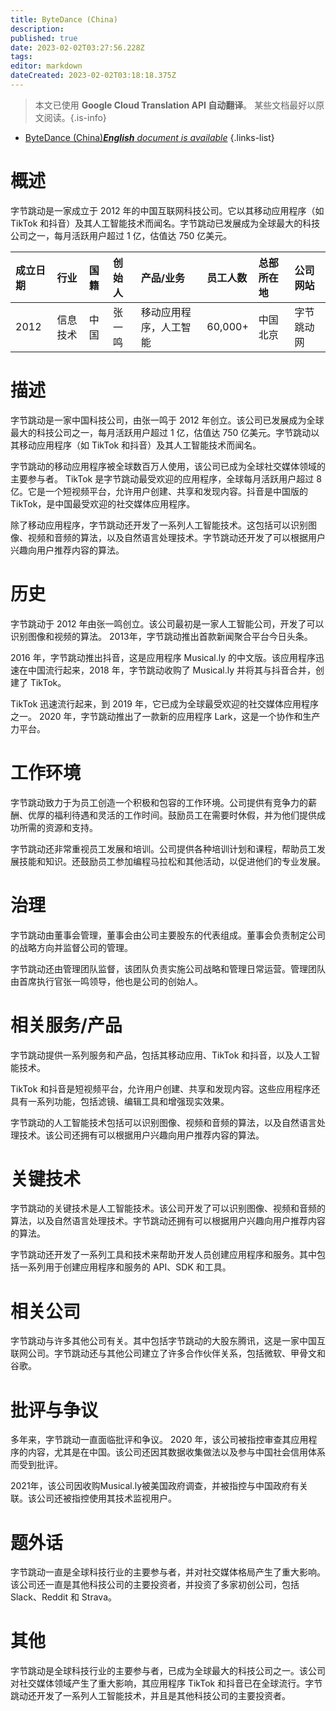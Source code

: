 ```yaml
---
title: ByteDance (China)
description: 
published: true
date: 2023-02-02T03:27:56.228Z
tags: 
editor: markdown
dateCreated: 2023-02-02T03:18:18.375Z
---
```


> 本文已使用 **Google Cloud Translation API 自动翻译**。
某些文档最好以原文阅读。{.is-info}



- [ByteDance (China)***English** document is available*](/en/Knowledge-base/Dictionary/Company/bytedance-china)
{.links-list}


# 概述

字节跳动是一家成立于 2012 年的中国互联网科技公司。它以其移动应用程序（如 TikTok 和抖音）及其人工智能技术而闻名。字节跳动已发展成为全球最大的科技公司之一，每月活跃用户超过 1 亿，估值达 750 亿美元。

|成立日期 |行业 |国籍|创始人 |产品/业务 |员工人数 |总部所在地 |公司网站 |
| :---------------- | :------ | :-------- | :----- | :---------------- | :---------------- | :-------------------- | :---------------- |
| 2012 |信息技术 |中国 |张一鸣 |移动应用程序，人工智能 | 60,000+ |中国北京 |字节跳动网 |

# 描述

字节跳动是一家中国科技公司，由张一鸣于 2012 年创立。该公司已发展成为全球最大的科技公司之一，每月活跃用户超过 1 亿，估值达 750 亿美元。字节跳动以其移动应用程序（如 TikTok 和抖音）及其人工智能技术而闻名。

字节跳动的移动应用程序被全球数百万人使用，该公司已成为全球社交媒体领域的主要参与者。 TikTok 是字节跳动最受欢迎的应用程序，全球每月活跃用户超过 8 亿。它是一个短视频平台，允许用户创建、共享和发现内容。抖音是中国版的 TikTok，是中国最受欢迎的社交媒体应用程序。

除了移动应用程序，字节跳动还开发了一系列人工智能技术。这包括可以识别图像、视频和音频的算法，以及自然语言处理技术。字节跳动还开发了可以根据用户兴趣向用户推荐内容的算法。

# 历史

字节跳动于 2012 年由张一鸣创立。该公司最初是一家人工智能公司，开发了可以识别图像和视频的算法。 2013年，字节跳动推出首款新闻聚合平台今日头条。

2016 年，字节跳动推出抖音，这是应用程序 Musical.ly 的中文版。该应用程序迅速在中国流行起来，2018 年，字节跳动收购了 Musical.ly 并将其与抖音合并，创建了 TikTok。

TikTok 迅速流行起来，到 2019 年，它已成为全球最受欢迎的社交媒体应用程序之一。 2020 年，字节跳动推出了一款新的应用程序 Lark，这是一个协作和生产力平台。

# 工作环境

字节跳动致力于为员工创造一个积极和包容的工作环境。公司提供有竞争力的薪酬、优厚的福利待遇和灵活的工作时间。鼓励员工在需要时休假，并为他们提供成功所需的资源和支持。

字节跳动还非常重视员工发展和培训。公司提供各种培训计划和课程，帮助员工发展技能和知识。还鼓励员工参加编程马拉松和其他活动，以促进他们的专业发展。

# 治理

字节跳动由董事会管理，董事会由公司主要股东的代表组成。董事会负责制定公司的战略方向并监督公司的管理。

字节跳动还由管理团队监督，该团队负责实施公司战略和管理日常运营。管理团队由首席执行官张一鸣领导，他也是公司的创始人。

# 相关服务/产品

字节跳动提供一系列服务和产品，包括其移动应用、TikTok 和抖音，以及人工智能技术。

TikTok 和抖音是短视频平台，允许用户创建、共享和发现内容。这些应用程序还具有一系列功能，包括滤镜、编辑工具和增强现实效果。

字节跳动的人工智能技术包括可以识别图像、视频和音频的算法，以及自然语言处理技术。该公司还拥有可以根据用户兴趣向用户推荐内容的算法。

# 关键技术

字节跳动的关键技术是人工智能技术。该公司开发了可以识别图像、视频和音频的算法，以及自然语言处理技术。字节跳动还拥有可以根据用户兴趣向用户推荐内容的算法。

字节跳动还开发了一系列工具和技术来帮助开发人员创建应用程序和服务。其中包括一系列用于创建应用程序和服务的 API、SDK 和工具。

# 相关公司

字节跳动与许多其他公司有关。其中包括字节跳动的大股东腾讯，这是一家中国互联网公司。字节跳动还与其他公司建立了许多合作伙伴关系，包括微软、甲骨文和谷歌。

# 批评与争议

多年来，字节跳动一直面临批评和争议。 2020 年，该公司被指控审查其应用程序的内容，尤其是在中国。该公司还因其数据收集做法以及参与中国社会信用体系而受到批评。

2021年，该公司因收购Musical.ly被美国政府调查，并被指控与中国政府有关联。该公司还被指控使用其技术监视用户。

# 题外话

字节跳动一直是全球科技行业的主要参与者，并对社交媒体格局产生了重大影响。该公司还一直是其他科技公司的主要投资者，并投资了多家初创公司，包括 Slack、Reddit 和 Strava。

# 其他

字节跳动是全球科技行业的主要参与者，已成为全球最大的科技公司之一。该公司对社交媒体领域产生了重大影响，其应用程序 TikTok 和抖音已在全球流行。字节跳动还开发了一系列人工智能技术，并且是其他科技公司的主要投资者。
